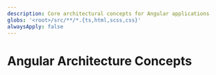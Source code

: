 ```yaml
---
description: Core architectural concepts for Angular applications
globs: '<root>/src/**/*.{ts,html,scss,css}'
alwaysApply: false
---
```


# Angular Architecture Concepts

<!--
TODO: Add content for Angular architecture concepts.
Follow unified schema guidelines.
-->
